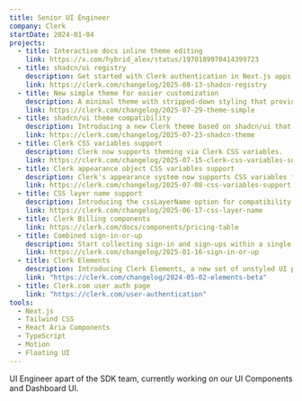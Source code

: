 ```yaml
---
title: Senior UI Engineer
company: Clerk
startDate: 2024-01-04
projects:
  - title: Interactive docs inline theme editing
    link: https://x.com/hybrid_alex/status/1970189970414399723
  - title: shadcn/ui registry
    description: Get started with Clerk authentication in Next.js apps using the shadcn/ui CLI
    link: https://clerk.com/changelog/2025-08-13-shadcn-registry
  - title: New simple theme for easier customization
    description: A minimal theme with stripped-down styling that provides a clean foundation for custom designs.
    link: https://clerk.com/changelog/2025-07-29-theme-simple
  - title: shadcn/ui theme compatibility
    description: Introducing a new Clerk theme based on shadcn/ui that styles Clerk's components according to your shadcn/ui theme.
    link: https://clerk.com/changelog/2025-07-23-shadcn-theme
  - title: Clerk CSS variables support
    description: Clerk now supports theming via Clerk CSS variables.
    link: https://clerk.com/changelog/2025-07-15-clerk-css-variables-support
  - title: Clerk appearance object CSS variables support
    description: Clerk's appearance system now supports CSS variables for seamless design system integration and dynamic theming.
    link: https://clerk.com/changelog/2025-07-08-css-variables-support
  - title: CSS layer name support
    description: Introducing the cssLayerName option for compatibility with Tailwind CSS v4, allowing Clerk styles to be wrapped in a dedicated CSS cascade layer.
    link: https://clerk.com/changelog/2025-06-17-css-layer-name
  - title: Clerk Billing components
    link: https://clerk.com/docs/components/pricing-table
  - title: Combined sign-in-or-up
    description: Start collecting sign-in and sign-ups within a single flow.
    link: https://clerk.com/changelog/2025-01-16-sign-in-or-up
  - title: Clerk Elements
    description: Introducing Clerk Elements, a new set of unstyled UI primitives that make it easy to build completely custom user interfaces on top of Clerk's API.
    link: "https://clerk.com/changelog/2024-05-02-elements-beta"
  - title: Clerk.com user auth page
    link: "https://clerk.com/user-authentication"
tools:
  - Next.js
  - Tailwind CSS
  - React Aria Components
  - TypeScript
  - Motion
  - Floating UI
---
```


UI Engineer apart of the SDK team, currently working on our UI Components and Dashboard UI.
